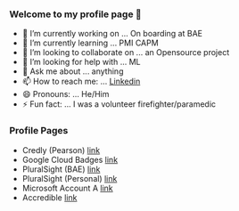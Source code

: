 ### Welcome to my profile page 👋

- 🔭 I’m currently working on ... On boarding at BAE
- 🌱 I’m currently learning ...   PMI CAPM
- 👯 I’m looking to collaborate on ...  an Opensource project 
- 🤔 I’m looking for help with ... ML 
- 💬 Ask me about ... anything
- 📫 How to reach me: ... [Linkedin](https://www.linkedin.com/in/ir4engineer/)
- 😄 Pronouns: ... He/Him
- ⚡ Fun fact: ... I was a volunteer firefighter/paramedic

### Profile Pages

- Credly (Pearson) [link](https://www.credly.com/users/nicholas-busby/badges)
- Google Cloud Badges [link](https://www.cloudskillsboost.google/public_profiles/edb37aed-0c03-41e3-8f58-d875931fdf01)
- PluralSight (BAE) [link](https://app.pluralsight.com/profile/nicholas-busby-c2)
- PluralSight (Personal) [link](https://app.pluralsight.com/profile/nicholas-busby#0)
- Microsoft Account A [link](https://learn.microsoft.com/en-us/users/nicholasbusby-1422/)
- Accredible [link](https://www.credential.net/profile/nicholasjohnbusbynicholasjohnbusby/wallet#gs.680zth)


